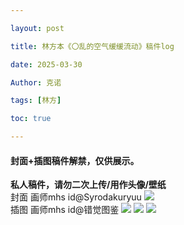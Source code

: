 ```yaml
---

layout: post

title: 林方本《〇乱的空气缓缓流动》稿件log 

date: 2025-03-30

Author: 克诺

tags: [林方]

toc: true

---
```


#### 封面+插图稿件解禁，仅供展示。

**私人稿件，请勿二次上传/用作头像/壁纸**
<br>
封面 画师mhs id@Syrodakuryuu
![](https://s3.bmp.ovh/imgs/2024/03/30/0f4176a6ead9021c.jpg)
<br>
插图 画师mhs id@错觉图鉴
![](https://s3.bmp.ovh/imgs/2024/03/30/43bdda115347f9a5.jpg)
![](https://s3.bmp.ovh/imgs/2024/03/30/9d3515b5e5fd7e2e.jpg)
![](https://s3.bmp.ovh/imgs/2024/03/30/8b0f21f528e240fd.jpg)
